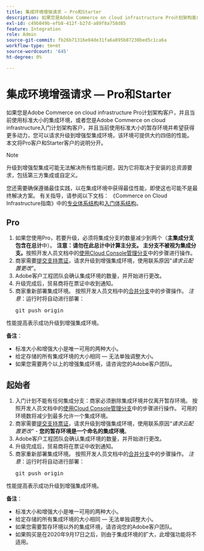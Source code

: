 ```yaml
---
title: 集成环境增强请求 — Pro和Starter
description: 如果您是Adobe Commerce on cloud infrastructure Pro计划架构客户，并且当前使用标准大小的集成环境，或者您是Adobe Commerce on cloud infrastructure入门计划架构客户，并且当前使用标准大小的暂存环境并希望获得更多动力，您可以请求升级到增强型集成环境，该环境可提供大约四倍的性能。 本文将Pro客户和Starter客户的说明分开。
exl-id: c49b049b-efb8-412f-b27d-a89f8a758d85
feature: Integration
role: Admin
source-git-commit: fb26b71316e04de31fa6a895b87230bed5c1ca6a
workflow-type: tm+mt
source-wordcount: '645'
ht-degree: 0%

---
```


# 集成环境增强请求 — Pro和Starter

如果您是Adobe Commerce on cloud infrastructure Pro计划架构客户，并且当前使用标准大小的集成环境，或者您是Adobe Commerce on cloud infrastructure入门计划架构客户，并且当前使用标准大小的暂存环境并希望获得更多动力，您可以请求升级到增强型集成环境，该环境可提供大约四倍的性能。 本文将Pro客户和Starter客户的说明分开。

>[!NOTE]
>
> 升级到增强型集成可能无法解决所有性能问题，因为它将取决于安装的总资源要求，包括第三方集成或自定义。
>
> 您还需要确保遵循最佳实践，以在集成环境中获得最佳性能，即使这也可能不是最终解决方案。 有关指导，请参阅以下文档： 《Commerce on Cloud Infrastructure指南》中的[专业体系结构](https://experienceleague.adobe.com/en/docs/commerce-cloud-service/user-guide/architecture/pro-architecture#integration-environment)和[入门体系结构](https://experienceleague.adobe.com/en/docs/commerce-cloud-service/user-guide/architecture/starter-architecture#staging-environment)。

## Pro

1. 如果您使用Pro，若要升级，必须将集成分支的数量减少到两个（**主集成分支包含在总计**&#x200B;中）。 **注意：请勿在此总计中计算主分支。 主分支不被视为集成分支。**&#x200B;按照开发人员文档中的[使用Cloud Console管理分支](https://experienceleague.adobe.com/docs/commerce-cloud-service/user-guide/project/console-branches.html)中的步骤进行操作。
1. 商家需要[提交支持票证](/help/help-center-guide/help-center/magento-help-center-user-guide.md#submit-ticket)，请求升级到增强集成环境，使用联系原因“*请求云配置更改*”。
1. Adobe客户工程团队会确认集成环境的数量，并开始进行更改。
1. 升级完成后，贸易商将在票证中收到通知。
1. 商家重新部署集成环境。 按照开发人员文档中的[合并分支](https://devdocs.magento.com/cloud/env/environments-start.html#merge)中的步骤操作。 *注意*：运行时将自动进行部署： <pre>git push origin <branch-name></pre>

性能提高表示成功升级到增强集成环境。

**备注**：

* 标准大小和增强大小是唯一可用的两种大小。
* 给定存储的所有集成环境的大小相同 — 无法单独调整大小。
* 如果您需要两个以上的增强集成环境，请咨询您的Adobe客户团队。

## 起始者

1. 入门计划不能有任何集成分支：商家必须删除集成环境并仅离开暂存环境。 按照开发人员文档中的[使用Cloud Console管理分支](https://experienceleague.adobe.com/docs/commerce-cloud-service/user-guide/project/console-branches.html)中的步骤进行操作。 可用的环境数将减少到最多允许一个集成环境。
1. 商家需要[提交支持票证](/help/help-center-guide/help-center/magento-help-center-user-guide.md#submit-ticket)，请求升级到增强集成环境，使用联系原因&#x200B;*“请求云配置更改”* - **您的暂存环境是一个命名的集成环境**。
1. Adobe客户工程团队会确认集成环境的数量，并开始进行更改。
1. 升级完成后，贸易商将在票证中收到通知。
1. 商家重新部署集成环境。 按照开发人员文档中的[合并分支](https://devdocs.magento.com/cloud/env/environments-start.html#merge)中的步骤操作。 *注意*：运行时将自动进行部署： <pre>git push origin <branch-name></pre>

性能提高表示成功升级到增强集成环境。

**备注**：

* 标准大小和增强大小是唯一可用的两种大小。
* 给定存储的所有集成环境的大小相同 — 无法单独调整大小。
* 如果您需要暂存环境以外的集成环境，请咨询您的Adobe客户团队。
* 如果购买是在2020年9月17日之后，则由于集成环境的扩大，此增强功能将不适用。
